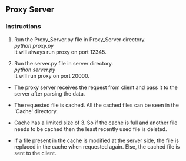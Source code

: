 ## Proxy Server

### Instructions
1) Run the Proxy_Server.py file in Proxy_Server directory.  
   *python proxy.py*  
   It will always run proxy on port 12345.  

2) Run the server.py file in server directory.  
   *python server.py*  
   It will run proxy on port 20000.  


- The proxy server receives the request from client and pass it to the server after parsing the data.

- The requested file is cached. All the cached files can be seen in the 'Cache' directory.

- Cache has a limited size of 3. So if the cache is full and another file needs to be cached then the least recently used file is deleted.

- If a file present in the cache is modified at the server side, the file is replaced in the cache when requested again. Else, the cached file is sent to the client.
